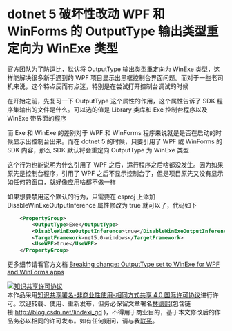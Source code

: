 # dotnet 5 破坏性改动 WPF 和 WinForms 的 OutputType 输出类型重定向为 WinExe 类型

官方团队为了防逗比，默认将 OutputType 输出类型重定向为 WinExe 类型，这样能解决很多新手遇到的 WPF 项目显示出黑框控制台界面问题。而对于一些老司机来说，这个特点反而有点迷，特别是在尝试打开控制台调试的时候

<!--more-->
<!-- CreateTime:2020/12/14 8:36:58 -->

<!-- 发布 -->

在开始之前，先复习一下 OutputType 这个属性的作用，这个属性告诉了 SDK 程序集输出的文件是什么。可以选的值是 Library 类库和 Exe 控制台程序以及 WinExe 带界面的程序

而 Exe 和 WinExe 的差别对于 WPF 和 WinForms 程序来说就是是否在启动的时候显示出控制台出来。而在 dotnet 5 的时候，只要引用了 WPF 或 WinForms 的 SDK 内容，那么 SDK 默认将会重定向 OutputType 为 WinExe 类型

这个行为也能说明为什么引用了 WPF 之后，运行程序之后啥都没发生。因为如果原先是控制台程序，引用了 WPF 之后不显示控制台了，但是项目原先又没有显示如任何的窗口，就好像应用啥都不做一样

如果想要禁用这个默认的行为，只需要在 csproj 上添加 DisableWinExeOutputInference 属性修改为 true 就可以了，代码如下

```xml
    <PropertyGroup>
        <OutputType>Exe</OutputType>
        <DisableWinExeOutputInference>true</DisableWinExeOutputInference>
        <TargetFramework>net5.0-windows</TargetFramework>
        <UseWPF>true</UseWPF>
    </PropertyGroup>
```

更多细节请看官方文档 [Breaking change: OutputType set to WinExe for WPF and WinForms apps](https://docs.microsoft.com/en-us/dotnet/core/compatibility/windows-forms/5.0/automatically-infer-winexe-output-type?WT.mc_id=DX-MVP-5003606)

<a rel="license" href="http://creativecommons.org/licenses/by-nc-sa/4.0/"><img alt="知识共享许可协议" style="border-width:0" src="https://licensebuttons.net/l/by-nc-sa/4.0/88x31.png" /></a><br />本作品采用<a rel="license" href="http://creativecommons.org/licenses/by-nc-sa/4.0/">知识共享署名-非商业性使用-相同方式共享 4.0 国际许可协议</a>进行许可。欢迎转载、使用、重新发布，但务必保留文章署名[林德熙](http://blog.csdn.net/lindexi_gd)(包含链接:http://blog.csdn.net/lindexi_gd )，不得用于商业目的，基于本文修改后的作品务必以相同的许可发布。如有任何疑问，请与我[联系](mailto:lindexi_gd@163.com)。
